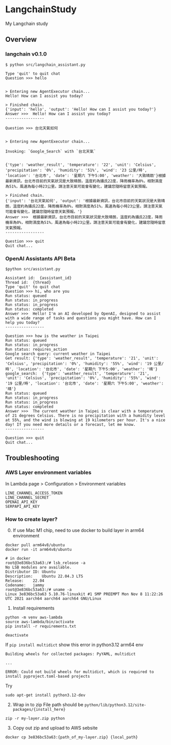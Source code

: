 # LangchainStudy
My Langchain study


## Overview
### langchain v0.1.0
```
$ python src/langchain_assistant.py
```
```
Type 'quit' to quit chat
Question >>> hello


> Entering new AgentExecutor chain...
Hello! How can I assist you today?

> Finished chain.
{'input': 'hello', 'output': 'Hello! How can I assist you today?'}
Answer >>>  Hello! How can I assist you today?
-----------------

Question >>> 台北天氣如何


> Entering new AgentExecutor chain...

Invoking: `Google_Search` with `台北天氣`


{'type': 'weather_result', 'temperature': '22', 'unit': 'Celsius', 'precipitation': '0%', 'humidity': '51%', 'wind': '23 公里/時', 'location': '台北市', 'date': '星期六 下午5:00', 'weather': '大致晴朗'}根據最新資訊，台北市目前的天氣狀況是大致晴朗，溫度約為攝氏22度，降雨機率為0%，相對濕度為51%，風速為每小時23公里。請注意天氣可能會有變化，建議您隨時留意天氣預報。

> Finished chain.
{'input': '台北天氣如何', 'output': '根據最新資訊，台北市目前的天氣狀況是大致晴朗，溫度約為攝氏22度，降雨機率為0%，相對濕度為51%，風速為每小時23公里。請注意天氣可能會有變化，建議您隨時留意天氣預報。'}
Answer >>>  根據最新資訊，台北市目前的天氣狀況是大致晴朗，溫度約為攝氏22度，降雨機率為0%，相對濕度為51%，風速為每小時23公里。請注意天氣可能會有變化，建議您隨時留意天氣預報。
-----------------

Question >>> quit
Quit chat...
```

### OpenAI Assistants API Beta
```
$python src/assistant.py 
```
```
Assistant id:  {assistant_id}
Thread id:  {thread}
Type 'quit' to quit chat
Question >>> hi, who are you
Run status: queued
Run status: in_progress
Run status: in_progress
Run status: completed
Answer >>>  Hello! I'm an AI developed by OpenAI, designed to assist with a wide range of tasks and questions you might have. How can I help you today?
-----------------

Question >>> how is the weather in Taipei                    
Run status: queued
Run status: in_progress
Run status: requires_action
Google search query: current weather in Taipei
Get result: {'type': 'weather_result', 'temperature': '21', 'unit': 'Celsius', 'precipitation': '0%', 'humidity': '55%', 'wind': '19 公里/時', 'location': '台北市', 'date': '星期六 下午5:00', 'weather': '晴'}
google_search:  {'type': 'weather_result', 'temperature': '21', 'unit': 'Celsius', 'precipitation': '0%', 'humidity': '55%', 'wind': '19 公里/時', 'location': '台北市', 'date': '星期六 下午5:00', 'weather': '晴'}
Run status: queued
Run status: in_progress
Run status: in_progress
Run status: completed
Answer >>>  The current weather in Taipei is clear with a temperature of 21 degrees Celsius. There is no precipitation with a humidity level at 55%, and the wind is blowing at 19 kilometers per hour. It's a nice day! If you need more details or a forecast, let me know.
-----------------

Question >>> quit
Quit chat...
```
## Troubleshooting
### AWS Layer environment variables 
In Lambda page > Configuration > Environment variables
```
LINE_CHANNEL_ACCESS_TOKEN
LINE_CHANNEL_SECRET
OPENAI_API_KEY
SERPAPI_API_KEY
```

### How to create layer?
0. If use Mac M1 chip, need to use docker to build layer in arm64 environment
```
docker pull arm64v8/ubuntu
docker run -it arm64v8/ubuntu

# in docker
root@3e836bc53a63:/# lsb_release -a
No LSB modules are available.
Distributor ID:	Ubuntu
Description:	Ubuntu 22.04.3 LTS
Release:	22.04
Codename:	jammy
root@3e836bc53a63:/# uname -a
Linux 3e836bc53a63 5.10.76-linuxkit #1 SMP PREEMPT Mon Nov 8 11:22:26 UTC 2021 aarch64 aarch64 aarch64 GNU/Linux
```

1. Install requirements
```
python -m venv aws-lambda
source aws-lambda/bin/activate
pip install -r requirements.txt

deactivate
```
If `pip install multidict` show this error in python3.12 arm64 env
```
Building wheels for collected packages: PyYAML, multidict

...

ERROR: Could not build wheels for multidict, which is required to install pyproject.toml-based projects
```

Try
```
sudo apt-get install python3.12-dev
```

2. Wrap in to zip
File path should be `python/lib/python3.12/site-packages/{install_here}`
```
zip -r my-layer.zip python
```

3. Copy out zip and upload to AWS sebsite
```
docker cp 3e836bc53a63:{path_of_my-layer.zip} {local_path}
```